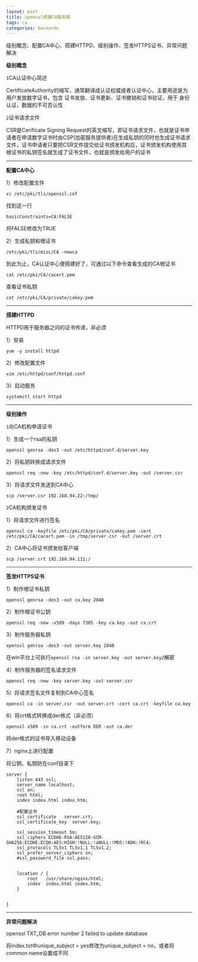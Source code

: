 ```yaml
---
layout: post
title: opemssl搭建CA服务器
tags: ca
categories: backends
---
```


级别概念、配置CA中心、搭建HTTPD、级别操作、签发HTTPS证书、异常问题解决

**级别概念**

`1`CA认证中心简述

CertificateAuthority的缩写，通常翻译成认证权威或者认证中心，主要用途是为用户发放数字证书，包含 证书发放、证书更新、证书撤销和证书验证，用于 身份认证，数据的不可否认性

 `2`证书请求文件

CSR是Cerificate Signing Request的英文缩写，即证书请求文件，也就是证书申请者在申请数字证书时由CSP(加密服务提供者)在生成私钥的同时也生成证书请求文件，证书申请者只要把CSR文件提交给证书颁发机构后，证书颁发机构使用其根证书的私钥签名就生成了证书文件，也就是颁发给用户的证书

---

**配置CA中心**

1）修改配置文件

```
vi /etc/pki/tls/openssl.cnf
```

找到这一行

```
basicConstraints=CA:FALSE
```

将FALSE修改为TRUE

2）生成私钥和根证书

```
/etc/pki/tls/misc/CA -newca
```

到此为止，CA认证中心便搭建好了，可通过以下命令查看生成的CA根证书

```
cat /etc/pki/CA/cacert.pem
```

查看证书私钥

```
cat /etc/pki/CA/private/cakey.pem
```

---

**搭建HTTPD**

HTTPD用于服务器之间的证书传递，非必须 

1）安装

```
yum -y install httpd
```

2）修改配置文件

```
vim /etc/httpd/conf/httpd.conf
```

3）启动服务

```
systemctl start httpd
```

---

**级别操作**

`1`向CA机构申请证书

1）生成一个rsa的私钥

```
openssl genrsa -des3 -out /etc/httpd/conf.d/server.key
```

2）将私钥转换成请求文件

```
openssl req -new -key /etc/httpd/conf.d/server.key -out /server.csr
```

3）将请求文件发送到CA中心

```
scp /server.csr 192.168.94.22:/tmp/
```

`2`CA机构颁发证书

1）将请求文件进行签名

```
openssl ca -keyfile /etc/pki/CA/private/cakey.pem -cert /etc/pki/CA/cacert.pem -in /tmp/server.csr -out /server.crt
```

2）CA中心将证书颁发给客户端

```
scp /server.crt 192.168.94.111:/
```

---

**签发HTTPS证书**

1）制作根证书私钥

```
openssl genrsa -des3 -out ca.key 2048
```

2）制作根证书公钥

```
openssl req -new -x509 -days 7305 -key ca.key -out ca.crt
```

3）制作服务器私钥

```
openssl genrsa -des3 -out server.key 2048
```

在win平台上可执行` openssl rsa -in server.key -out server.key2 `解密

4）制作服务器的签名请求文件

```
openssl req -new -key server.key -out server.csr
```

5）将请求签名文件复制到CA中心签名

```
openssl ca -in server.csr -out server.crt -cert ca.crt -keyfile ca.key
```

6）将crt格式转换成der格式（非必须）

```
openssl x509 -in ca.crt -outform DER -out ca.der
```

将der格式的证书导入移动设备

7）nginx上进行配置

将公钥、私钥防在conf目录下

```
server {
    listen 443 ssl;
    server_name localhost;
    ssl on;
    root html;
    index index.html index.htm;
    
    #配置证书
    ssl_certificate   server.crt;
    ssl_certificate_key  server.key;
    
    ssl_session_timeout 5m;
    ssl_ciphers ECDHE-RSA-AES128-GCM-SHA256:ECDHE:ECDH:AES:HIGH:!NULL:!aNULL:!MD5:!ADH:!RC4;
    ssl_protocols TLSv1 TLSv1.1 TLSv1.2;
    ssl_prefer_server_ciphers on;
    #ssl_password_file ssl.pass;


    location / {
        root   /usr/share/nginx/html;
        index  index.html index.htm;
    }

    
}
```

---

**异常问题解决**

 openssl TXT_DB error number 2 failed to update database 

将index.txt中unique_subject = yes修改为unique_subject = no，或者将 common name设置成不同 

